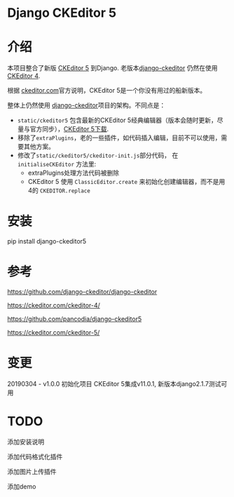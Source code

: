 Django CKEditor 5
===

# 介绍 #
本项目整合了新版 [CKEditor 5](https://ckeditor.com/ckeditor-5/) 到Django. 老版本[django-ckeditor](https://github.com/django-ckeditor/django-ckeditor) 仍然在使用[CKEditor 4](https://ckeditor.com/ckeditor-4/). 

根据 [ckeditor.com](https://ckeditor.com/docs/ckeditor5/latest/builds/guides/migrate.html)官方说明，CKEditor 5是一个你没有用过的船新版本。

整体上仍然使用 [django-ckeditor](https://github.com/django-ckeditor/django-ckeditor/tree/master/ckeditor)项目的架构。不同点是：

- `static/ckeditor5` 包含最新的CKEditor 5经典编辑器（版本会随时更新，尽量与官方同步），[CKEditor 5下载](https://ckeditor.com/ckeditor-5/download/).
- 移除了`extraPlugins`，老的一些插件，如代码插入编辑，目前不可以使用，需要其他方案。
- 修改了`static/ckeditor5/ckeditor-init.js`部分代码， 在 `initialiseCKEditor` 方法里:
    + extraPlugins处理方法代码被删除
    + CKEditor 5 使用 `ClassicEditor.create` 来初始化创建编辑器，而不是用4的 `CKEDITOR.replace`

# 安装 #
pip install django-ckeditor5

# 参考 #
https://github.com/django-ckeditor/django-ckeditor

https://ckeditor.com/ckeditor-4/

https://github.com/pancodia/django-ckeditor5

https://ckeditor.com/ckeditor-5/

# 变更 #

20190304 - v1.0.0 初始化项目 CKEditor 5集成v11.0.1, 新版本django2.1.7测试可用

# TODO #
添加安装说明

添加代码格式化插件

添加图片上传插件

添加demo
